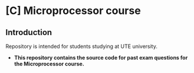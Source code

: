 # [C] Microprocessor course
## Introduction 
Repository is intended for students studying at UTE university. 
* **This repository contains the source code for past exam questions for the Microprocessor course.**
